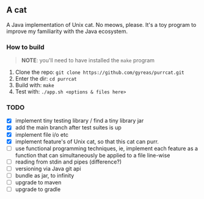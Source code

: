 ## A cat
A Java implementation of Unix cat. No meows, please.
It's a toy program to improve my familiarity with the Java ecosystem.

### How to build
> **NOTE**: you'll need to have installed the `make` program

1. Clone the repo: `git clone https://github.com/gyreas/purrcat.git`
2. Enter the dir: `cd purrcat`
3. Build with: `make`
4. Test with: `./app.sh <options & files here>`

### TODO
- [x] implement tiny testing library / find a tiny library jar
- [x] add the main branch after test suites is up
- [x] implement file i/o etc
- [x] implement feature's of Unix cat, so that this cat can purr.
- [ ] use functional programming techniques, ie, implement each feature as a 
     function that can simultaneously be applied to a file line-wise
- [ ] reading from stdin and pipes (difference?)
- [ ] versioning via Java git api
- [ ] bundle as jar, to infinity
- [ ] upgrade to maven
- [ ] upgrade to gradle
